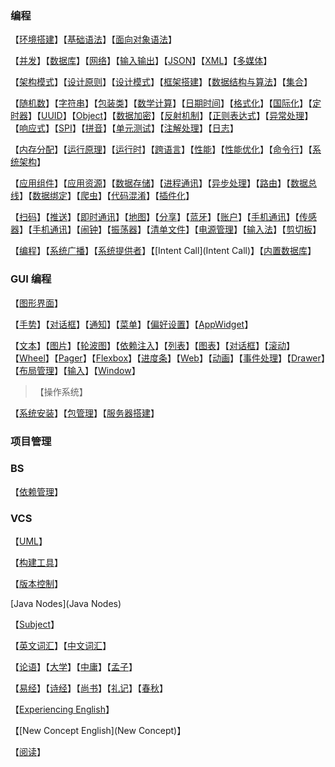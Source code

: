 ### 编程

【[环境搭建](环境搭建)】【[基础语法](基础语法)】【[面向对象语法](面向对象语法)】



【[并发](多线程)】【[数据库](数据库)】【[网络](网络)】【[输入输出](输入输出)】【[JSON](JSON)】【[XML](XML)】【[多媒体](多媒体)】



【[架构模式](架构模式)】【[设计原则](设计原则)】【[设计模式](设计原则)】【[框架搭建](框架搭建)】【[数据结构与算法](数据结构与算法)】【[集合](集合)】



【[随机数](随机数)】【[字符串](字符串)】【[包装类](包装类)】【[数学计算](数学计算)】【[日期时间](日期时间)】【[格式化](格式化)】【[国际化](国际化)】【[定时器](定时器)】【[UUID]()】【[Object](Object)】【[数据加密](数据加密)】【[反射机制](反射机制)】【[正则表达式](正则表达式)】【[异常处理](异常处理)】【[响应式](响应式)】【[SPI](SPI)】【[拼音](拼音)】【[单元测试](单元测试)】【[注解处理](注解处理)】【[日志](日志)】



【[内存分配](内存分配)】【[运行原理](运行原理)】【[运行时](运行时)】【[跨语言](跨语言)】【[性能](性能)】【[性能优化](性能优化)】【[命令行]()】【[系统架构](系统架构)】



【[应用组件](应用组件)】【[应用资源](应用资源)】【[数据存储](数据存储)】【[进程通讯](进程通讯)】【[异步处理](异步处理)】【[路由](路由)】【[数据总线](数据总线)】【[数据绑定](数据绑定)】【[爬虫](爬虫)】【[代码混淆](代码混淆)】【[插件化](插件化)】



【[扫码](扫码)】【[推送](推送)】【[即时通讯](即时通讯)】【[地图](地图)】【[分享](分享)】【[蓝牙](蓝牙)】【[账户](账户)】【[手机通讯](手机通讯)】【[传感器](传感器)】【[手机通讯](手机通讯)】【[闹钟](闹钟)】【[振荡器](振荡器)】【[清单文件](清单文件)】【[电源管理](电源管理)】【[输入法](输入法)】【[剪切板](剪切板)】



【[编程](编程)】【[系统广播](系统广播)】【[系统提供者](系统提供者)】【[Intent Call](Intent Call)】【[内置数据库](内置数据库)】

### GUI 编程

【[图形界面](图形界面)】

【[手势](手势)】【[对话框](对话框)】【[通知](通知)】【[菜单](菜单)】【[偏好设置](偏好设置)】【[AppWidget](AppWidget)】

【[文本](文本)】【[图片](图片)】【[轮波图](轮波图)】【[依赖注入](依赖注入)】【[列表](列表)】【[图表](图表)】【[对话框](对话框)】【[滚动](滚动)】【[Wheel](Wheel)】【[Pager](Pager)】【[Flexbox](Flexbox)】【[进度条](进度条)】【[Web](Web)】【[动画](动画)】【[事件处理](事件处理)】【[Drawer](Drawer)】【[布局管理](布局管理)】【[输入](输入)】【[Window](Window)】

>【操作系统】

【[系统安装](系统安装)】【[包管理](包管理)】【[服务器搭建](服务器搭建)】

### 项目管理

### BS

【[依赖管理](依赖管理)】

### VCS

【[UML](UML)】

【[构建工具](../PM/index)】

【[版本控制](../PM/index)】



[Java Nodes](Java Nodes)



【[Subject](Subject)】

【[英文词汇](英文词汇)】【[中文词汇](中文词汇)】

【[论语](论语)】【[大学](大学)】【[中庸](中庸)】【[孟子](孟子)】

【[易经](易经)】【[诗经](诗经)】【[尚书](尚书)】【[礼记](礼记)】【[春秋](春秋)】

【[Experiencing English](Experiencing)】

【[New Concept English](New Concept)】

【[阅读](Java/index)】